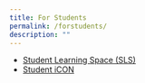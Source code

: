 ```yaml
---
title: For Students
permalink: /forstudents/
description: ""
---
```

<ul>
  <li><a href="https://vle.learning.moe.edu.sg/login">Student Learning Space (SLS)</a></li>
  <li><a href="https://workspace.google.com/dashboard">Student iCON</a></li>
</ul>